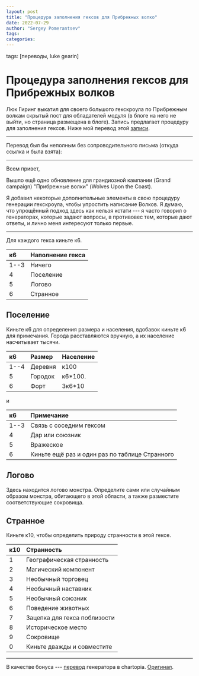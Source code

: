 ```yaml
---
layout: post
title: "Процедура заполнения гексов для Прибрежных волко"
date: 2022-07-29
author: "Sergey Pomerantsev"
tags:
categories:
---
```

tags: [переводы, luke gearin]

# Процедура заполнения гексов для Прибрежных волков

Люк Гиринг выкатил для своего большого гекскроула по Прибрежным волкам скрытый пост для обладателей модуля (в блоге на него не выйти, но страница размещена в блоге). Запись предлагает процедуру для заполнения гексов. Ниже мой перевод этой [записи](https://lukegearing.blot.im/wolves-upon-the-coast-hexfill-procedure).

---

Перевод был бы неполным без сопроводительного письма (откуда ссылка и была взята):

---

Всем привет,

Вышло ещё одно обновление для грандиозной кампании (Grand campaign) "Прибрежные волки" (Wolves Upon the Coast).

Я добавил некоторые дополнительные элементы в свою процедуру генерации гекскроула, чтобы упростить написание Волков. Я думаю, что упрощённый подход здесь как нельзя кстати --- я часто говорил о генераторах, которые задают вопросы, в противовес тем, которые дают ответы, и лично меня интересуют только первые.

---

Для каждого гекса киньте к6.

| к6 | Наполнение гекса |
|:-----|:---------------|
| 1--3 | Ничего         |
| 4    | Поселение      |
| 5    | Логово         |
| 6    | Странное       |

## Поселение

Киньте к6 для определения размера и населения, вдобавок киньте к6 для примечания. Города расставляются вручную, а их население насчитывает тысячи.

| к6   | Размер  | Население |
|:-----|:--------|:----------|
| 1--4 | Деревня | к100      |
| 5    | Городок | к6*100.   |
| 6    | Форт    | 3к6*10    |

и

| к6   | Примечание                                     |
|:-----|:-----------------------------------------------|
| 1--3 | Связь с соседним гексом                        |
| 4    | Дар или союзник                                |
| 5    | Вражеское                                      |
| 6    | Киньте ещё раз и один раз по таблице Странного | 

## Логово

Здесь находится логово монстра. Определите сами или случайным образом монстра, обитающего в этой области, а также разместите соответствующие сокровища.

## Странное

Киньте к10, чтобы определить природу странности в этой гексе.

| к10 | Странность                   |
|:----|:-----------------------------|
| 1   | Географическая странность    |
| 2   | Магический компонент         |
| 3   | Необычный торговец           |
| 4   | Необычный наставник          |
| 5   | Необычный союзник            |
| 6   | Поведение животных           |
| 7   | Зацепка для гекса поблизости |
| 8   | Историческое место           |
| 9   | Сокровище                    |
| 0   | Киньте дважды и совместите   |

---

В качестве бонуса --- [перевод](https://chartopia.d12dev.com/chart/61455) генератора в chartopia. [Оригинал](https://chartopia.d12dev.com/chart/61448).
